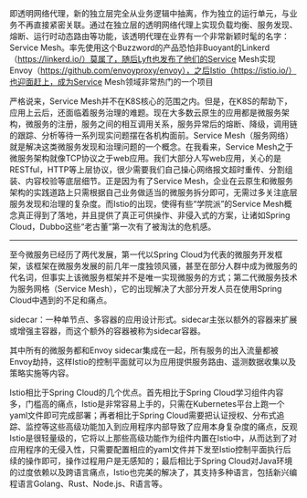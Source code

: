 即透明网络代理，新的独立层完全从业务逻辑中抽离，作为独立的运行单元，与业务不再直接紧密关联。通过在独立层的透明网络代理上实现负载均衡、服务发现、熔断、运行时动态路由等功能，该透明代理在业界有一个非常新颖时髦的名字：Service Mesh。率先使用这个Buzzword的产品恐怕非Buoyant的Linkerd（https://linkerd.io/）莫属了，随后Lyft也发布了他们的Service Mesh实现Envoy（https://github.com/envoyproxy/envoy），之后Istio（https://istio.io/）也迎面赶上，成为Service Mesh领域非常热门的一个项目

严格说来，Service Mesh并不在K8S核心的范围之内。但是，在K8S的帮助下，应用上云后，还面临着服务治理的难题。现在大多数云原生的应用都是微服务架构，微服务的注册，服务之间的相互调用关系，服务异常后的熔断、降级，调用链的跟踪、分析等待一系列现实问题摆在各机构面前。Service Mesh（服务网络）就是解决这类微服务发现和治理问题的一个概念。在我看来，Service Mesh之于微服务架构就像TCP协议之于web应用。我们大部分人写web应用，关心的是RESTful，HTTP等上层协议，很少需要我们自己操心网络报文超时重传、分割组装、内容校验等底层细节。正是因为有了Service Mesh，企业在云原生和微服务架构的实践道路上只需根据自己业务做适当的微服务拆分即可，无需过多关注底层服务发现和治理的复杂度。而Istio的出现，使得有些“学院派”的Service Mesh概念真正得到了落地，并且提供了真正可供操作、非侵入式的方案，让诸如Spring Cloud，Dubbo这些“老古董”第一次有了被淘汰的危机感。

---

至今微服务已经历了两代发展，第一代以Spring Cloud为代表的微服务开发框架，该框架在微服务发展的前几年一度独领风骚，甚至在部分人群中成为微服务的代名词，但事实上该微服务框架并不是唯一实现微服务的方式；第二代微服务技术为服务网格（Service Mesh），它的出现解决了大部分开发人员在使用Spring Cloud中遇到的不足和痛点。

sidecar：一种单节点、多容器的应用设计形式。sidecar主张以额外的容器来扩展或增强主容器，而这个额外的容器被称为sidecar容器。

其中所有的微服务都和Envoy sidecar集成在一起，所有服务的出入流量都被Envoy劫持，这样Istio的控制平面就可以为应用提供服务路由、遥测数据收集以及策略实施等内容。

Istio相比于Spring Cloud的几个优点。首先相比于Spring Cloud学习组件内容多，门槛高的痛点，Istio是非常容易上手的，只需在Kubernetes平台上跑一个yaml文件即可完成部署；再者相比于Spring Cloud需要把认证授权、分布式追踪、监控等这些高级功能加入到应用程序内部导致了应用本身复杂度的痛点，反观Istio是很轻量级的，它将以上那些高级功能作为组件内置在Istio中，从而达到了对应用程序的无侵入性，只需要配置相应的yaml文件并下发至Istio控制平面执行后续的操作即可，操作过程用户是无感知的；最后相比于Spring Cloud对Java环境的过度依赖以及跨语言痛点，Istio也完美的解决了，其支持多种语言，包括新兴编程语言Golang、Rust、Node.js、R语言等。